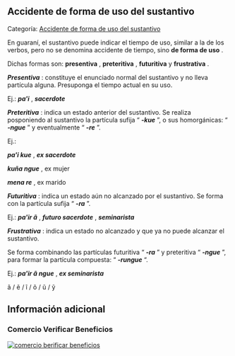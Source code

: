 ## Accidente de forma de uso del sustantivo

Categoría: [Accidente de forma de uso del sustantivo](http://descubrircorrientes.com.ar/2012/index.php/2424-diccionario-guarani/gramatica-elemental-de-la-lengua-guarani/nociones-elementales-de-fonologia-guarani/8-accidentes-del-sustantivo/clasificacion-de-los-accidentes-del-sustantivo/accidente-de-forma-de-uso-del-sustantivo)

En guaraní, el sustantivo puede indicar el tiempo de uso, similar a la de los verbos, pero no se denomina accidente de tiempo, sino **de forma de uso** .

Dichas formas son: **presentiva** , **preteritiva** , **futuritiva** y **frustrativa** .

_**Presentiva**_ : constituye el enunciado normal del sustantivo y no lleva partícula alguna. Presuponga el tiempo actual en su uso.

Ej.: _**pa'i**_ , _**sacerdote**_

_**Preteritiva**_ : indica un estado anterior del sustantivo. Se realiza posponiendo al sustantivo la partícula sufija “ _**-kue**_ ”, o sus homorgánicas: “ _**-ngue**_ ” y eventualmente “ _**-re**_ ”.

Ej.:

_**pa'i kue**_ , _**ex sacerdote**_

_**kuña ngue**_ , ex mujer

_**mena re**_ , ex marido

_**Futuritiva**_ : indica un estado aún no alcanzado por el sustantivo. Se forma con la partícula sufija “ _**-ra**_ ”.

Ej.: _**pa'ir ã**_ , _**futuro sacerdote**_ , _**seminarista**_

_**Frustrativa**_ : indica un estado no alcanzado y que ya no puede alcanzar el sustantivo.

Se forma combinando las partículas futuritiva “ _**\-ra**_ ” y preteritiva “ _**\-ngue**_ ”, para formar la partícula compuesta: “ _**\-rungue**_ “.

Ej.: _**pa'ir ã ngue**_ , _**ex seminarista**_

ã / ẽ / ĩ / õ / ũ / ỹ

## Información adicional

### Comercio Verificar Beneficios

[![comercio berificar beneficios](http://descubrircorrientes.com.ar/2012/index.php/2424-diccionario-guarani/gramatica-elemental-de-la-lengua-guarani/nociones-elementales-de-fonologia-guarani/8-accidentes-del-sustantivo/clasificacion-de-los-accidentes-del-sustantivo/images/botones_beneficios/comercio_berificar_beneficios.png)](http://descubrircomercio.zapto.org/)